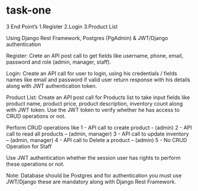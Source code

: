 # task-one

3 End Point’s
1.Register
2.Login
3.Product List

Using Django Rest Framework, Postgres (PgAdmin) &amp; JWT/Django authentication

Register:
Crete an API post call to get fields like username, phone, email, password
and role (admin, manager, staff).

Login:
Create an API call for user to login, using his credentials / fields names like
email and password if valid user return response with his details along with JWT
authentication token.

Product List:
Create an API post call for Products list to take input fields like product
name, product price, product description, inventory count along with JWT token.
Use the JWT token to verify whether he has access to CRUD operations or not.

Perform CRUD operations like
1 - API call to create product - (admin)
2 - API call to read all products – (admin, manager)
3 - API call to update inventory – (admin, manager)
4 - API call to Delete a product – (admin)
5 - No CRUD Operation for Staff

Use JWT authentication whether the session user has rights to perform these
operations or not.

Note:
Database should be Postgres and for authentication you must use JWT/Django
these are mandatory along with Django Rest Framework.
